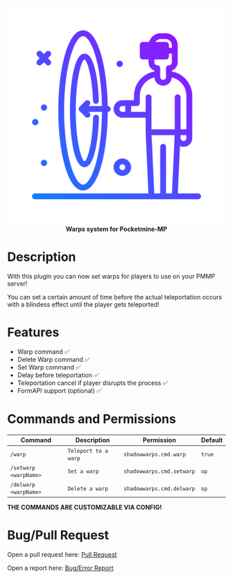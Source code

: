 <p align="center">
    <a href="https://github.com/Katsu-MC/ShadowWarps/tree/main"><img src="https://github.com/Katsu-MC/ShadowWarps/blob/main/icon.png"></img></a><br>
    <b>Warps system for Pocketmine-MP</b>

# Description

With this plugin you can now set warps for players to use on your PMMP server!

You can set a certain amount of time before the actual teleportation occurs with a blindess effect until the player gets teleported! 

# Features

* Warp command ✅
* Delete Warp command ✅
* Set Warp command ✅
* Delay before teleportation ✅
* Teleportation cancel if player disrupts the process ✅
* FormAPI support (optional) ✅

# Commands and Permissions

| Command                                   | Description                   | Permission                    | Default       |
|-------------------------------------------|-------------------------------|-------------------------------|---------------|
| ```/warp```                               | ```Teleport to a warp```      | ```shadowwarps.cmd.warp```    | ```true```    |
| ```/setwarp <warpName>```                 | ```Set a warp```              | ```shadowwarps.cmd.setwarp``` | ```op```      |
| ```/delwarp <warpName>```                 | ```Delete a warp```           | ```shadowwarps.cmd.delwarp``` | ```op```      |

**THE COMMANDS ARE CUSTOMIZABLE VIA CONFIG!**

# Bug/Pull Request

Open a pull request here: [Pull Request](https://github.com/Katsu-MC/ShadowWarps/pulls)

Open a report here: [Bug/Error Report](https://github.com/Katsu-MC/ShadowWarps/issues/new)
